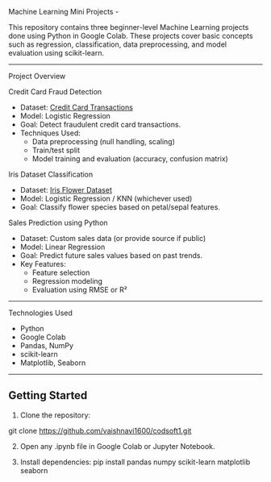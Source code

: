Machine Learning Mini Projects -

This repository contains three beginner-level Machine Learning projects done using Python in Google Colab.  These projects cover basic concepts such as regression, classification, data preprocessing, and model evaluation using scikit-learn.

---
Project Overview

Credit Card Fraud Detection
- Dataset: [Credit Card Transactions](https://www.kaggle.com/mlg-ulb/creditcardfraud)
- Model: Logistic Regression
- Goal: Detect fraudulent credit card transactions.
- Techniques Used:
  - Data preprocessing (null handling, scaling)
  - Train/test split
  - Model training and evaluation (accuracy, confusion matrix)

Iris Dataset Classification
- Dataset: [Iris Flower Dataset](https://archive.ics.uci.edu/ml/datasets/iris)
- Model: Logistic Regression / KNN (whichever used)
- Goal: Classify flower species based on petal/sepal features.

Sales Prediction using Python
- Dataset: Custom sales data (or provide source if public)
- Model: Linear Regression
- Goal: Predict future sales values based on past trends.
- Key Features:
  - Feature selection
  - Regression modeling
  - Evaluation using RMSE or R²

---

Technologies Used
- Python
- Google Colab
- Pandas, NumPy
- scikit-learn
- Matplotlib, Seaborn

---

## Getting Started

1. Clone the repository:

git clone https://github.com/vaishnavi1600/codsoft1.git

2. Open any .ipynb file in Google Colab or Jupyter Notebook.

3. Install dependencies:
pip install pandas numpy scikit-learn matplotlib seaborn
